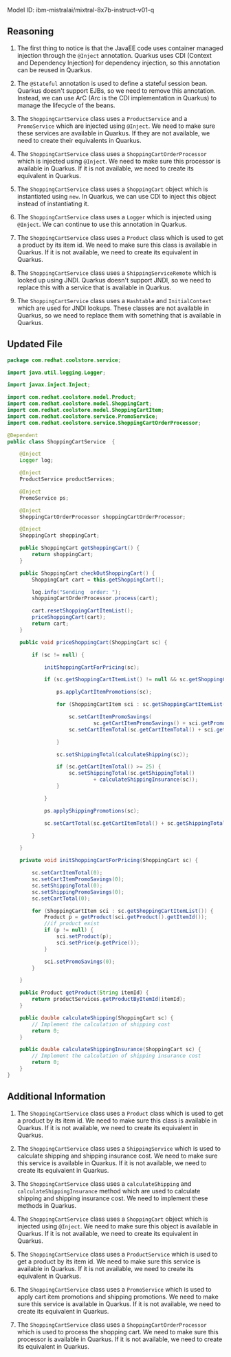 Model ID: ibm-mistralai/mixtral-8x7b-instruct-v01-q

## Reasoning

1. The first thing to notice is that the JavaEE code uses container managed injection through the `@Inject` annotation. Quarkus uses CDI (Context and Dependency Injection) for dependency injection, so this annotation can be reused in Quarkus.

2. The `@Stateful` annotation is used to define a stateful session bean. Quarkus doesn't support EJBs, so we need to remove this annotation. Instead, we can use ArC (Arc is the CDI implementation in Quarkus) to manage the lifecycle of the beans.

3. The `ShoppingCartService` class uses a `ProductService` and a `PromoService` which are injected using `@Inject`. We need to make sure these services are available in Quarkus. If they are not available, we need to create their equivalents in Quarkus.

4. The `ShoppingCartService` class uses a `ShoppingCartOrderProcessor` which is injected using `@Inject`. We need to make sure this processor is available in Quarkus. If it is not available, we need to create its equivalent in Quarkus.

5. The `ShoppingCartService` class uses a `ShoppingCart` object which is instantiated using `new`. In Quarkus, we can use CDI to inject this object instead of instantiating it.

6. The `ShoppingCartService` class uses a `Logger` which is injected using `@Inject`. We can continue to use this annotation in Quarkus.

7. The `ShoppingCartService` class uses a `Product` class which is used to get a product by its item id. We need to make sure this class is available in Quarkus. If it is not available, we need to create its equivalent in Quarkus.

8. The `ShoppingCartService` class uses a `ShippingServiceRemote` which is looked up using JNDI. Quarkus doesn't support JNDI, so we need to replace this with a service that is available in Quarkus.

9. The `ShoppingCartService` class uses a `Hashtable` and `InitialContext` which are used for JNDI lookups. These classes are not available in Quarkus, so we need to replace them with something that is available in Quarkus.

## Updated File

```java
package com.redhat.coolstore.service;

import java.util.logging.Logger;

import javax.inject.Inject;

import com.redhat.coolstore.model.Product;
import com.redhat.coolstore.model.ShoppingCart;
import com.redhat.coolstore.model.ShoppingCartItem;
import com.redhat.coolstore.service.PromoService;
import com.redhat.coolstore.service.ShoppingCartOrderProcessor;

@Dependent
public class ShoppingCartService  {

    @Inject
    Logger log;

    @Inject
    ProductService productServices;

    @Inject
    PromoService ps;

    @Inject
    ShoppingCartOrderProcessor shoppingCartOrderProcessor;

    @Inject
    ShoppingCart shoppingCart;

    public ShoppingCart getShoppingCart() {
        return shoppingCart;
    }

    public ShoppingCart checkOutShoppingCart() {
        ShoppingCart cart = this.getShoppingCart();

        log.info("Sending  order: ");
        shoppingCartOrderProcessor.process(cart);

        cart.resetShoppingCartItemList();
        priceShoppingCart(cart);
        return cart;
    }

    public void priceShoppingCart(ShoppingCart sc) {

        if (sc != null) {

            initShoppingCartForPricing(sc);

            if (sc.getShoppingCartItemList() != null && sc.getShoppingCartItemList().size() > 0) {

                ps.applyCartItemPromotions(sc);

                for (ShoppingCartItem sci : sc.getShoppingCartItemList()) {

                    sc.setCartItemPromoSavings(
                            sc.getCartItemPromoSavings() + sci.getPromoSavings() * sci.getQuantity());
                    sc.setCartItemTotal(sc.getCartItemTotal() + sci.getPrice() * sci.getQuantity());

                }

                sc.setShippingTotal(calculateShipping(sc));

                if (sc.getCartItemTotal() >= 25) {
                    sc.setShippingTotal(sc.getShippingTotal()
                            + calculateShippingInsurance(sc));
                }

            }

            ps.applyShippingPromotions(sc);

            sc.setCartTotal(sc.getCartItemTotal() + sc.getShippingTotal());

        }

    }

    private void initShoppingCartForPricing(ShoppingCart sc) {

        sc.setCartItemTotal(0);
        sc.setCartItemPromoSavings(0);
        sc.setShippingTotal(0);
        sc.setShippingPromoSavings(0);
        sc.setCartTotal(0);

        for (ShoppingCartItem sci : sc.getShoppingCartItemList()) {
            Product p = getProduct(sci.getProduct().getItemId());
            //if product exist
            if (p != null) {
                sci.setProduct(p);
                sci.setPrice(p.getPrice());
            }

            sci.setPromoSavings(0);
        }

    }

    public Product getProduct(String itemId) {
        return productServices.getProductByItemId(itemId);
    }

    public double calculateShipping(ShoppingCart sc) {
        // Implement the calculation of shipping cost
        return 0;
    }

    public double calculateShippingInsurance(ShoppingCart sc) {
        // Implement the calculation of shipping insurance cost
        return 0;
    }
}
```

## Additional Information

1. The `ShoppingCartService` class uses a `Product` class which is used to get a product by its item id. We need to make sure this class is available in Quarkus. If it is not available, we need to create its equivalent in Quarkus.

2. The `ShoppingCartService` class uses a `ShippingService` which is used to calculate shipping and shipping insurance cost. We need to make sure this service is available in Quarkus. If it is not available, we need to create its equivalent in Quarkus.

3. The `ShoppingCartService` class uses a `calculateShipping` and `calculateShippingInsurance` method which are used to calculate shipping and shipping insurance cost. We need to implement these methods in Quarkus.

4. The `ShoppingCartService` class uses a `ShoppingCart` object which is injected using `@Inject`. We need to make sure this object is available in Quarkus. If it is not available, we need to create its equivalent in Quarkus.

5. The `ShoppingCartService` class uses a `ProductService` which is used to get a product by its item id. We need to make sure this service is available in Quarkus. If it is not available, we need to create its equivalent in Quarkus.

6. The `ShoppingCartService` class uses a `PromoService` which is used to apply cart item promotions and shipping promotions. We need to make sure this service is available in Quarkus. If it is not available, we need to create its equivalent in Quarkus.

7. The `ShoppingCartService` class uses a `ShoppingCartOrderProcessor` which is used to process the shopping cart. We need to make sure this processor is available in Quarkus. If it is not available, we need to create its equivalent in Quarkus.